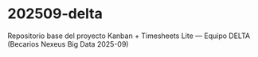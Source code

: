 # 202509-delta
Repositorio base del proyecto Kanban + Timesheets Lite — Equipo DELTA (Becarios Nexeus Big Data 2025-09)
